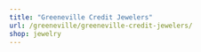 ```yaml
---
title: "Greeneville Credit Jewelers"
url: /greeneville/greeneville-credit-jewelers/
shop: jewelry
---
```

